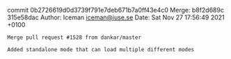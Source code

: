 commit 0b2726619d0d3739f791e7deb671b7a0ff43e4c0
Merge: b8f2d689c 315e58dac
Author: Iceman <iceman@iuse.se>
Date:   Sat Nov 27 17:56:49 2021 +0100

    Merge pull request #1528 from dankar/master
    
    Added standalone mode that can load multiple different modes

